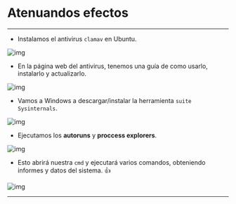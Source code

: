 # Atenuandos efectos

---

* Instalamos el antivirus `clamav` en Ubuntu.

![img](./img/000008.png)

* En la página web del antivirus, tenemos una guía de como usarlo, instalarlo y actualizarlo.

![img](./img/000009.png)

* Vamos a Windows a descargar/instalar la herramienta `suite Sysinternals`.

![img](./img/000010.png)

* Ejecutamos los **autoruns** y **proccess explorers**.

![img](./img/000011.png)

* Esto abrirá nuestra `cmd` y ejecutará varios comandos, obteniendo informes y datos del sistema. :+1:

![img](./img/000012.png)

---
